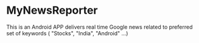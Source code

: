 MyNewsReporter
==============

This is an Android APP delivers real time Google news related to preferred set of keywords ( "Stocks", "India", "Android" ...)
